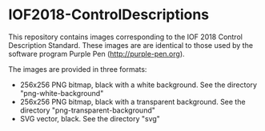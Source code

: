 # IOF2018-ControlDescriptions
This repository contains images corresponding to the IOF 2018 Control Description Standard. These images are are
identical to those used by the software program Purple Pen (http://purple-pen.org).

The images are provided in three formats:
* 256x256 PNG bitmap, black with a white background. See the directory "png-white-background"
* 256x256 PNG bitmap, black with a transparent background. See the directory "png-transparent-background"
* SVG vector, black. See the directory "svg"

